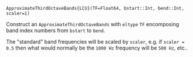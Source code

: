 ```
ApproximateThirdOctaveBands{LCU}(TF=Float64, bstart::Int, bend::Int, scaler=1)
```

Construct an `ApproximateThirdOctaveBands` with `eltype` `TF` encomposing band index numbers from `bstart` to `bend`.

The "standard" band frequencies will be scaled by `scaler`, e.g. if `scaler = 0.5` then what would normally be the `1000 Hz` frequency will be `500 Hz`, etc..
